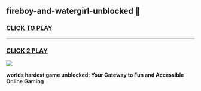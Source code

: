 
## fireboy-and-watergirl-unblocked 👋
<h3>
<a href="https://premium.freeplayer.one?title=fireboy-and-watergirl-unblocked&ref=14F">CLICK TO PLAY</a></h3>
<hr>

<h3>
<a href="https://premium.freeplayer.one?title=fireboy-and-watergirl-unblocked&ref=14F">CLICK 2 PLAY</a>
  
</h3>

<a href="https://premium.freeplayer.one?title=fireboy-and-watergirl-unblocked&ref=12F/"><img src="https://clearcache.store/games.png"></a>


**worlds hardest game unblocked: Your Gateway to Fun and Accessible Online Gaming**
